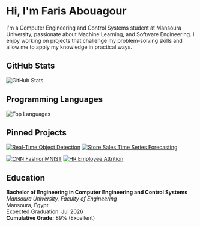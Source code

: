 # Hi, I'm Faris Abouagour

I'm a Computer Engineering and Control Systems student at Mansoura University, passionate about Machine Learning, and Software Engineering. I enjoy working on projects that challenge my problem-solving skills and allow me to apply my knowledge in practical ways.

## GitHub Stats
![GitHub Stats](https://github-readme-stats.vercel.app/api?username=faris-agour&show_icons=true&count_private=true&hide=contribs,prs)

## Programming Languages
![Top Languages](https://github-readme-stats.vercel.app/api/top-langs/?username=faris-agour&layout=compact)

## Pinned Projects
[![Real-Time Object Detection](https://github-readme-stats.vercel.app/api/pin/?username=faris-agour&repo=Real-Time-Object-Detection-for-Autonomous-Vehicles)](https://github.com/faris-agour/Real-Time-Object-Detection-for-Autonomous-Vehicles) 
[![Store Sales Time Series Forecasting](https://github-readme-stats.vercel.app/api/pin/?username=faris-agour&repo=Store-Sales-Time-Series-Forecasting)](https://github.com/faris-agour/Store-Sales-Time-Series-Forecasting)

[![CNN FashionMNIST](https://github-readme-stats.vercel.app/api/pin/?username=faris-agour&repo=CNN-FashionMNIST)](https://github.com/faris-agour/CNN-FashionMNIST) 
[![HR Employee Attrition](https://github-readme-stats.vercel.app/api/pin/?username=faris-agour&repo=HR-Employee-Attrition)](https://github.com/faris-agour/HR-Employee-Attrition)



## Education

**Bachelor of Engineering in Computer Engineering and Control Systems**  
*Mansoura University, Faculty of Engineering*  
Mansoura, Egypt  
Expected Graduation: Jul 2026  
**Cumulative Grade:** 89% (Excellent)

